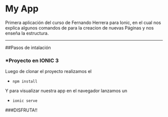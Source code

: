 # My App

Primera aplicación del curso de Fernando Herrera para Ionic, en el cual nos explica algunos comandos 
de para la creacion de nuevas Páginas y nos enseña la estructura.

***
##Pasos de intalación

### *Proyecto  en IONIC 3
Luego de clonar el proyecto realizamos el 

* `npm install`

Y para visualizar nuestra app en el navegador lanzamos un 
* `ionic serve`

###DISFRUTA!!

